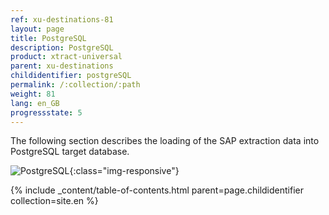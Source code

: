 ```yaml
---
ref: xu-destinations-81
layout: page
title: PostgreSQL
description: PostgreSQL
product: xtract-universal
parent: xu-destinations
childidentifier: postgreSQL
permalink: /:collection/:path
weight: 81
lang: en_GB
progressstate: 5
---
```


The following section describes the loading of the SAP extraction data into PostgreSQL target database.

![PostgreSQL](/img/content/xu/postgreSQL_architecture.png){:class="img-responsive"}

{% include _content/table-of-contents.html parent=page.childidentifier collection=site.en %}


